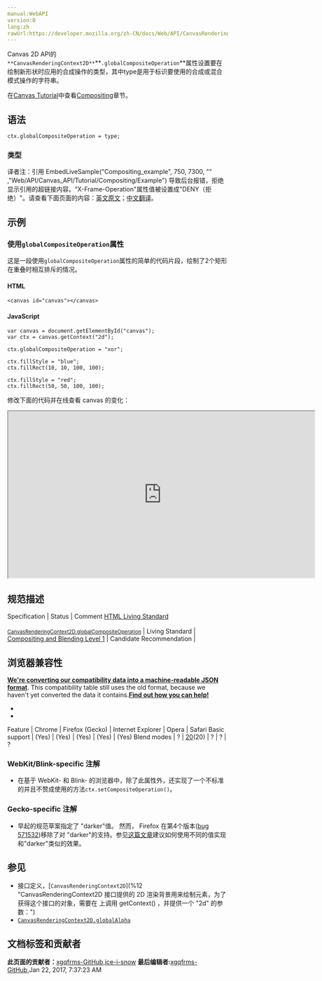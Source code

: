 ```yaml
---
manual:WebAPI
version:0
lang:zh
rawUrl:https://developer.mozilla.org/zh-CN/docs/Web/API/CanvasRenderingContext2D/globalCompositeOperation
---
```






Canvas 2D API的`**CanvasRenderingContext2D**`**`.globalCompositeOperation`**属性设置要在绘制新形状时应用的合成操作的类型，其中type是用于标识要使用的合成或混合模式操作的字符串。



在[Canvas Tutorial](%23643 "")中查看[Compositing](%4756 "")章节。


## 语法<a name="语法"></a>

```
ctx.globalCompositeOperation = type;
```

### 类型<a name="类型"></a>


译者注：引用 EmbedLiveSample(&quot;Compositing_example&quot;, 750, 7300, &quot;&quot; ,&quot;Web/API/Canvas_API/Tutorial/Compositing/Example&quot;) 导致后台报错，拒绝显示引用的超链接内容。“X-Frame-Operation&quot;属性值被设置成&quot;DENY（拒绝）&quot;。请查看下面页面的内容：[英文原文](%4756 "")；[中文翻译](%23711 "")。


## 示例<a name="示例"></a>

### 使用`globalCompositeOperation`属性<a name="Using_the_globalAlpha_property"></a>


这是一段使用`globalCompositeOperation`属性的简单的代码片段，绘制了2个矩形在重叠时相互排斥的情况。


#### HTML<a name="HTML"></a>

```
<canvas id="canvas"></canvas>
```

#### JavaScript<a name="JavaScript"></a>

```
var canvas = document.getElementById("canvas");
var ctx = canvas.getContext("2d");

ctx.globalCompositeOperation = "xor";

ctx.fillStyle = "blue";
ctx.fillRect(10, 10, 100, 100);

ctx.fillStyle = "red";
ctx.fillRect(50, 50, 100, 100); 

```


修改下面的代码并在线查看 canvas 的变化：



<iframe src='https://mdn.mozillademos.org/zh-CN/docs/Web/API/CanvasRenderingContext2D/globalCompositeOperation$samples/Playable_code?revision=1174239' width='700' height='380'></iframe>



## 规范描述<a name="规范描述"></a>
Specification | Status | Comment 
[HTML Living Standard<br></br><small>CanvasRenderingContext2D.globalCompositeOperation</small>](%23712 "") | Living Standard |  
[Compositing and Blending Level 1](%23713 "Compositing and Blending Level 1") | Candidate Recommendation |  


## 浏览器兼容性<a name="浏览器兼容性"></a>


**[We&#39;re converting our compatibility data into a machine-readable JSON format](%3344 "")**. This compatibility table still uses the old format, because we haven&#39;t yet converted the data it contains.**[Find out how you can help!](%3392 "")**


* 
* 
Feature | Chrome | Firefox (Gecko) | Internet Explorer | Opera | Safari 
Basic support | (Yes) | (Yes) | (Yes) | (Yes) | (Yes) 
Blend modes | ? | [20](%12722 "Released on 2013-04-02.")(20) | ? | ? | ? 




### WebKit/Blink-specific 注解<a name="WebKitBlink-specific_注解"></a>

* 在基于 WebKit- 和 Blink- 的浏览器中，除了此属性外，还实现了一个不标准的并且不赞成使用的方法`ctx.setCompositeOperation()`。

### Gecko-specific 注解<a name="Gecko-specific_注解"></a>

* 早起的规范草案指定了 &quot;darker&quot;值。 然而， Firefox 在第4个版本([bug 571532](%23714 "FIXED: Remove support for ctx.globalCompositeOperation = 'darker'"))移除了对 &quot;darker&quot;的支持。参见[这篇文章](%23715 "")建议如何使用不同的值实现和&quot;darker&quot;类似的效果。

## 参见<a name="参见"></a>

* 接口定义，[`CanvasRenderingContext2D`](%12 "CanvasRenderingContext2D 接口提供的 2D 渲染背景用来绘制<canvas>元素，为了获得这个接口的对象，需要在 <canvas> 上调用 getContext() ，并提供一个 "2d" 的参数：")
* [`CanvasRenderingContext2D.globalAlpha`](%237 "CanvasRenderingContext2D.globalAlpha 是 Canvas 2D API 用来描述在canvas上绘图之前，设置图形和图片透明度的属性。 数值的范围从 0.0 （完全透明）到1.0 （完全不透明）。")



## 文档标签和贡献者
**此页面的贡献者：**[xgqfrms-GitHub](%57 ""),[ice-i-snow](%4741 "")
**最后编辑者:**[xgqfrms-GitHub](%57 ""),<time>Jan 22, 2017, 7:37:23 AM</time>


